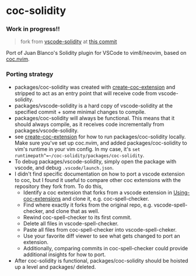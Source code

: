 # coc-solidity
### Work in progress!!

> fork from [vscode-solidity](https://github.com/juanfranblanco/vscode-solidity) at [this commit](https://github.com/juanfranblanco/vscode-solidity/commit/2b87c8f3b794febc52eede4acd09642c2726e792)

Port of Juan Blanco's Solidity plugin for VSCode to vim8/neovim, based on [coc.nvim](https://github.com/neoclide/coc.nvim).

### Porting strategy

* packages/coc-solidity was created with [create-coc-extension](https://github.com/fannheyward/create-coc-extension) and stripped to act as an entry point that will receive code from vscode-solidity.
* packages/vscode-solidity is a hard copy of vscode-solidity at the specified commit + some minimal changes to compile.
* packages/coc-solidity will always be functional. This means that it should always compile, as it receives code incrementally from packages/vscode-solidity.
* see [create-coc-extension](https://github.com/fannheyward/create-coc-extension) for how to run packages/coc-solidity locally. Make sure you've set up coc.nvim, and added packages/coc-solidity to vim's runtime in your vim config. In my case, it's `set runtimepath^=~/coc-solidity/packages/coc-solidity`.
* To debug packages/vscode-solidity, simply open the package with vscode, and debug `.vscode/launch.json`.
* I didn't find specific documentation on how to port a vscode extension to coc, but I found it useful to compare other coc extensions with the repository they fork from. To do this,
  * Identify a coc extension that forks from a vscode extension in [Using-coc-extensions](https://github.com/neoclide/coc.nvim/wiki/Using-coc-extensions) and clone it, e.g. coc-spell-checker.
  * Find where exactly it forks from the original repo, e.g. vscode-spell-checker, and clone that as well.
  * Rewind coc-spell-checker to its first commit.
  * Delete all files in vscode-spell-checker.
  * Paste all files from coc-spell-checker into vscode-spell-cheker.
  * Use your favorite diff viewer to see what gets changed to port an extension.
  * Additionally, comparing commits in coc-spell-checker could provide additional insights for how to port.
* After coc-solidity is functional, packages/coc-solidity should be hoisted up a level and packages/ deleted.
